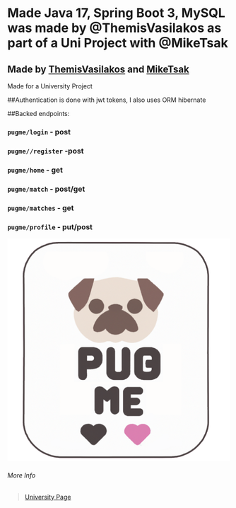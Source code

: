 # Made Java 17, Spring Boot 3, MySQL was made by @ThemisVasilakos as part of a Uni Project with @MikeTsak

## Made by **[ThemisVasilakos](https://github.com/ThemisVasilakos)** and **[MikeTsak](https://github.com/MikeTsak)**

Made for a University Project

##Authentication is done with jwt tokens, I also uses ORM  hibernate

##Backed endpoints:
### `pugme/login` - post
### `pugme//register` -post
### `pugme/home` - get
### `pugme/match` - post/get
### `pugme/matches` - get
### `pugme/profile` - put/post

![Pug Me Logo](https://raw.githubusercontent.com/ThemisVasilakos/Dog-Dating-Site/main/front/src/components/img/pugmelogopng.png)

###### More Info

>[University Page](http://www.ice.uniwa.gr/)

